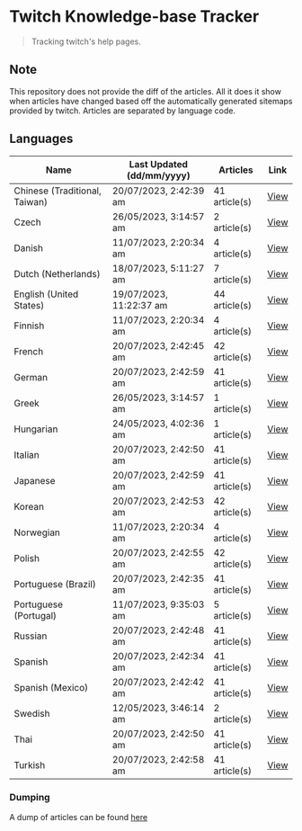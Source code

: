 # Twitch Knowledge-base Tracker
> Tracking twitch's help pages. 

## Note
This repository does not provide the diff of the articles. All it does it show when articles have changed based
off the automatically generated sitemaps provided by twitch. Articles are separated by language code.

## Languages

| Name                          | Last Updated (dd/mm/yyyy) | Articles      | Link                   |
|-------------------------------|---------------------------|---------------|------------------------|
| Chinese (Traditional, Taiwan) | 20/07/2023, 2:42:39 am    | 41 article(s) | [View](docs/zh_TW.md)  |
| Czech                         | 26/05/2023, 3:14:57 am    | 2 article(s)  | [View](docs/cs.md)     |
| Danish                        | 11/07/2023, 2:20:34 am    | 4 article(s)  | [View](docs/da.md)     |
| Dutch (Netherlands)           | 18/07/2023, 5:11:27 am    | 7 article(s)  | [View](docs/nl_NL.md)  |
| English (United States)       | 19/07/2023, 11:22:37 am   | 44 article(s) | [View](docs/en_US.md)  |
| Finnish                       | 11/07/2023, 2:20:34 am    | 4 article(s)  | [View](docs/fi.md)     |
| French                        | 20/07/2023, 2:42:45 am    | 42 article(s) | [View](docs/fr.md)     |
| German                        | 20/07/2023, 2:42:59 am    | 41 article(s) | [View](docs/de.md)     |
| Greek                         | 26/05/2023, 3:14:57 am    | 1 article(s)  | [View](docs/el.md)     |
| Hungarian                     | 24/05/2023, 4:02:36 am    | 1 article(s)  | [View](docs/hu.md)     |
| Italian                       | 20/07/2023, 2:42:50 am    | 41 article(s) | [View](docs/it.md)     |
| Japanese                      | 20/07/2023, 2:42:59 am    | 41 article(s) | [View](docs/ja.md)     |
| Korean                        | 20/07/2023, 2:42:53 am    | 42 article(s) | [View](docs/ko.md)     |
| Norwegian                     | 11/07/2023, 2:20:34 am    | 4 article(s)  | [View](docs/no.md)     |
| Polish                        | 20/07/2023, 2:42:55 am    | 42 article(s) | [View](docs/pl.md)     |
| Portuguese (Brazil)           | 20/07/2023, 2:42:35 am    | 41 article(s) | [View](docs/pt_BR.md)  |
| Portuguese (Portugal)         | 11/07/2023, 9:35:03 am    | 5 article(s)  | [View](docs/pt_PT.md)  |
| Russian                       | 20/07/2023, 2:42:48 am    | 41 article(s) | [View](docs/ru.md)     |
| Spanish                       | 20/07/2023, 2:42:34 am    | 41 article(s) | [View](docs/es.md)     |
| Spanish (Mexico)              | 20/07/2023, 2:42:42 am    | 41 article(s) | [View](docs/es_MX.md)  |
| Swedish                       | 12/05/2023, 3:46:14 am    | 2 article(s)  | [View](docs/sv.md)     |
| Thai                          | 20/07/2023, 2:42:50 am    | 41 article(s) | [View](docs/th.md)     |
| Turkish                       | 20/07/2023, 2:42:58 am    | 41 article(s) | [View](docs/tr.md)     |

### Dumping
A dump of articles can be found [here](docs/RAW.md)